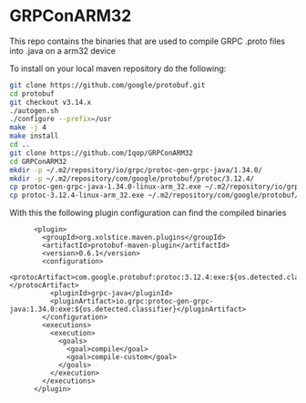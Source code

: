 # GRPConARM32

This repo contains the binaries that are used to compile GRPC .proto files into .java on a arm32 device

To install on your local maven repository do the following:

```bash
git clone https://github.com/google/protobuf.git
cd protobuf 
git checkout v3.14.x 
./autogen.sh 
./configure --prefix=/usr
make -j 4 
make install
cd .. 
git clone https://github.com/Iqop/GRPConARM32
cd GRPConARM32
mkdir -p ~/.m2/repository/io/grpc/protoc-gen-grpc-java/1.34.0/
mkdir -p ~/.m2/repository/com/google/protobuf/protoc/3.12.4/
cp protoc-gen-grpc-java-1.34.0-linux-arm_32.exe ~/.m2/repository/io/grpc/protoc-gen-grpc-java/1.34.0/
cp protoc-3.12.4-linux-arm_32.exe ~/.m2/repository/com/google/protobuf/protoc/3.12.4/
```
With this the following plugin configuration can find the compiled binaries

```
      <plugin>
        <groupId>org.xolstice.maven.plugins</groupId>
        <artifactId>protobuf-maven-plugin</artifactId>
        <version>0.6.1</version>
        <configuration>
          <protocArtifact>com.google.protobuf:protoc:3.12.4:exe:${os.detected.classifier}</protocArtifact>
          <pluginId>grpc-java</pluginId>
          <pluginArtifact>io.grpc:protoc-gen-grpc-java:1.34.0:exe:${os.detected.classifier}</pluginArtifact>
        </configuration>
        <executions>
          <execution>
            <goals>
              <goal>compile</goal>
              <goal>compile-custom</goal>
            </goals>
          </execution>
        </executions>
      </plugin>
```
